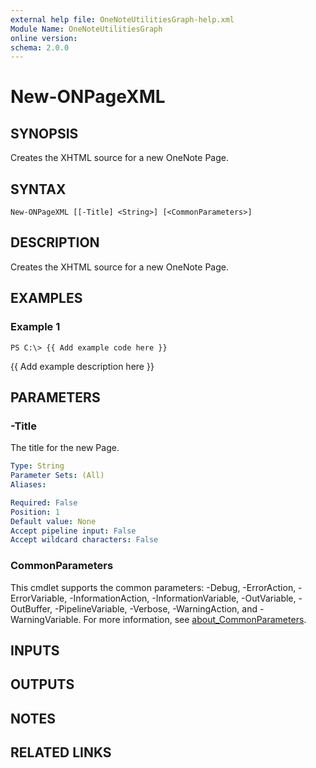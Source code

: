 ```yaml
---
external help file: OneNoteUtilitiesGraph-help.xml
Module Name: OneNoteUtilitiesGraph
online version:
schema: 2.0.0
---
```


# New-ONPageXML

## SYNOPSIS
Creates the XHTML source for a new OneNote Page.

## SYNTAX

```
New-ONPageXML [[-Title] <String>] [<CommonParameters>]
```

## DESCRIPTION
Creates the XHTML source for a new OneNote Page.

## EXAMPLES

### Example 1
```
PS C:\> {{ Add example code here }}
```

{{ Add example description here }}

## PARAMETERS

### -Title
The title for the new Page.

```yaml
Type: String
Parameter Sets: (All)
Aliases:

Required: False
Position: 1
Default value: None
Accept pipeline input: False
Accept wildcard characters: False
```

### CommonParameters
This cmdlet supports the common parameters: -Debug, -ErrorAction, -ErrorVariable, -InformationAction, -InformationVariable, -OutVariable, -OutBuffer, -PipelineVariable, -Verbose, -WarningAction, and -WarningVariable. For more information, see [about_CommonParameters](http://go.microsoft.com/fwlink/?LinkID=113216).

## INPUTS

## OUTPUTS

## NOTES

## RELATED LINKS
